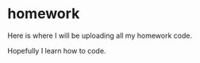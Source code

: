 homework
========

Here is where I will be uploading all my homework code.

Hopefully I learn how to code.
